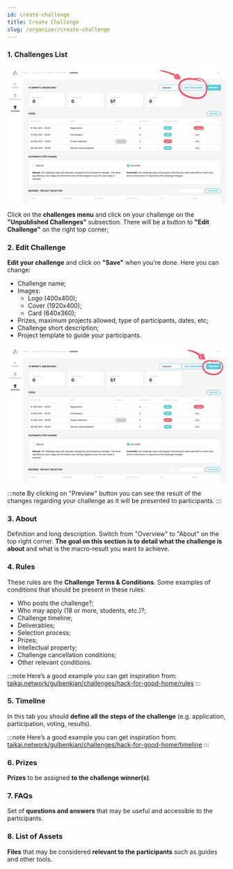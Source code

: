 ```yaml
---
id: create-challenge
title: Create Challenge
slug: /organizer/create-challenge
---
```


### 1. Challenges List

![img](../../static/img/organizer/create-challenge-01.jpg)

Click on the **challenges menu** and click on your challenge on the **"Unpublished Challenges"** subsection. There will be a button to **"Edit Challenge"** on the right top corner;

### 2. Edit Challenge
**Edit your challenge** and click on **"Save"** when you're done. Here you can change:
- Challenge name;
- Images:
  - Logo (400x400);
  - Cover (1920x400);
  - Card (640x360);
- Prizes, maximum projects allowed, type of participants, dates, etc;
- Challenge short description;
- Project template to guide your participants.

![img](../../static/img/organizer/create-challenge-02.jpg)

:::note
By clicking on "Preview" button you can see the result of the changes regarding your challenge as it will be presented to participants.
:::

### 3. About
Definition and long description. Switch from "Overview" to "About" on the top right corner. **The goal on this section is to detail what the challenge is about** and what is the macro-result you want to achieve.

### 4. Rules
These rules are the **Challenge Terms & Conditions**. Some examples of conditions that should be present in these rules:
- Who posts the challenge?;
- Who may apply (18 or more, students, etc.)?;
- Challenge timeline;
- Deliverables;
- Selection process;
- Prizes;
- Intellectual property;
- Challenge cancellation conditions;
- Other relevant conditions.

:::note
Here’s a good example you can get inspiration from: [taikai.network/gulbenkian/challenges/hack-for-good-home/rules](https://taikai.network/gulbenkian/challenges/hack-for-good-home/rules)
:::

### 5. Timeline
In this tab you should **define all the steps of the challenge** (e.g. application, participation, voting, results).

:::note
Here’s a good example you can get inspiration from: [taikai.network/gulbenkian/challenges/hack-for-good-home/timeline](https://taikai.network/gulbenkian/challenges/hack-for-good-home/timeline)
:::

### 6. Prizes
**Prizes** to be assigned **to the challenge winner(s)**.

### 7. FAQs
Set of **questions and answers** that may be useful and accessible to the participants.

### 8. List of Assets
**Files** that may be considered **relevant to the participants** such as guides and other tools.